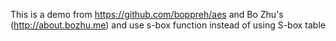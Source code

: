 This is a demo from https://github.com/boppreh/aes and  Bo Zhu's (http://about.bozhu.me) and use s-box function instead of using S-box table



